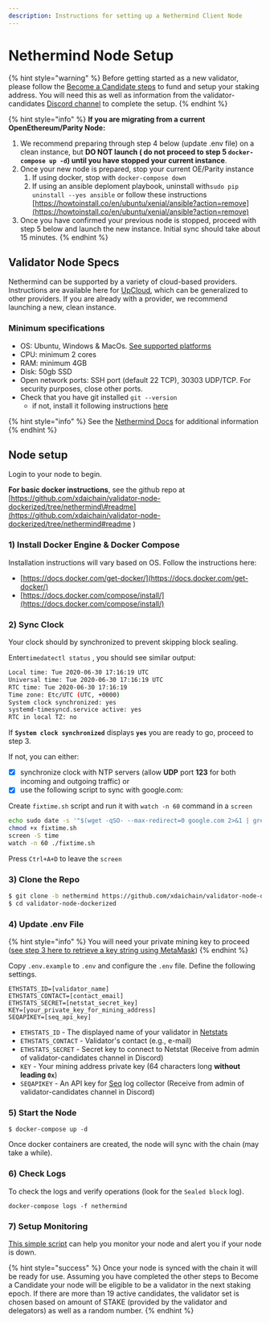 ```yaml
---
description: Instructions for setting up a Nethermind Client Node
---
```


# Nethermind Node Setup

{% hint style="warning" %}
Before getting started as a new validator, please follow the [Become a Candidate steps](../../for-stakers/staking-protocol/become-a-candidate-validator.md) to fund and setup your staking address. You will need this as well as information from the validator-candidates [Discord channel](https://discord.gg/mPJ9zkq) to complete the setup.
{% endhint %}

{% hint style="info" %}
**If you are migrating from a current OpenEthereum/Parity Node:** 

1. We recommend preparing through step 4 below \(update .env file\) on a clean instance, but **DO NOT launch \( do not proceed to step 5 `docker-compose up -d`\) until you have stopped your current instance**. 
2. Once your new node is prepared, stop your current OE/Parity instance
   1. If using docker, stop with `docker-compose down` 
   2. If using an ansible deploment playbook, uninstall with`sudo pip uninstall --yes ansible` or follow these instructions [https://howtoinstall.co/en/ubuntu/xenial/ansible?action=remove](https://howtoinstall.co/en/ubuntu/xenial/ansible?action=remove) 
3. Once you have confirmed your previous node is stopped, proceed with step 5 below and launch the new instance.  Initial sync should take about 15 minutes.
{% endhint %}

## Validator Node Specs

Nethermind can be supported by a variety of cloud-based providers. Instructions are available here for [UpCloud](https://docs.nethermind.io/nethermind/guides-and-helpers/cloud-providers/upcloud), which can be generalized to other providers. If you are already with a provider, we recommend launching a new, clean instance.

### Minimum specifications

* OS: Ubuntu,  Windows & MacOs. [See supported platforms ](https://docs.nethermind.io/nethermind/first-steps-with-nethermind/supported-platforms)
* CPU: minimum 2 cores
* RAM: minimum 4GB
* Disk: 50gb SSD
* Open network ports: SSH port \(default 22 TCP\), 30303 UDP/TCP. For security purposes, close other ports.
* Check that you have git installed `git --version`
  * if not, install it following instructions [here](https://git-scm.com/book/en/v2/Getting-Started-Installing-Git)

{% hint style="info" %}
See the [Nethermind Docs](https://docs.nethermind.io/nethermind/) for additional information
{% endhint %}

## Node setup

Login to your node to begin.

**For basic docker instructions**, see the github repo at [https://github.com/xdaichain/validator-node-dockerized/tree/nethermind\#readme](https://github.com/xdaichain/validator-node-dockerized/tree/nethermind#readme
)

### 1\) Install Docker Engine & Docker Compose

Installation instructions will vary based on OS. Follow the instructions here:

* [https://docs.docker.com/get-docker/](https://docs.docker.com/get-docker/) 
* [https://docs.docker.com/compose/install/](https://docs.docker.com/compose/install/)

### 2\) Sync Clock

Your clock should by synchronized to prevent skipping block sealing.

 Enter`timedatectl status` , you should see similar output:

```bash
Local time: Tue 2020-06-30 17:16:19 UTC
Universal time: Tue 2020-06-30 17:16:19 UTC
RTC time: Tue 2020-06-30 17:16:19
Time zone: Etc/UTC (UTC, +0000)
System clock synchronized: yes
systemd-timesyncd.service active: yes
RTC in local TZ: no
```

If **`System clock synchronized`** displays **`yes`**   you are ready to go, proceed to step 3.

If not, you can either:

* [x] synchronize clock with NTP servers \(allow **UDP** port **123** for both incoming and outgoing traffic\) or
* [x] use the following script to sync with google.com:

Create `fixtime.sh` script and run it with `watch -n 60` command in a `screen`

```bash
echo sudo date -s '"$(wget -qSO- --max-redirect=0 google.com 2>&1 | grep Date: | cut -d' ' -f5-8)Z"' > fixtime.sh
chmod +x fixtime.sh
screen -S time
watch -n 60 ./fixtime.sh
```

Press `Ctrl+A+D` to leave the `screen`

### 3\) Clone the Repo

```bash
$ git clone -b nethermind https://github.com/xdaichain/validator-node-dockerized
$ cd validator-node-dockerized
```

### 4\) Update .env File

{% hint style="info" %}
You will need your private mining key to proceed \([see step 3 here to retrieve a key string using MetaMask](https://github.com/xdaichain/validator-node-dockerized/tree/nethermind#readme)\)
{% endhint %}

Copy `.env.example` to `.env` and configure the `.env` file. Define the following settings.

```text
ETHSTATS_ID=[validator_name]
ETHSTATS_CONTACT=[contact_email]
ETHSTATS_SECRET=[netstat_secret_key]
KEY=[your_private_key_for_mining_address]
SEQAPIKEY=[seq_api_key]
```

* `ETHSTATS_ID` - The displayed name of your validator in [Netstats](https://dai-netstat.poa.network/)
* `ETHSTATS_CONTACT` - Validator's contact \(e.g., e-mail\)
* `ETHSTATS_SECRET` - Secret key to connect to Netstat \(Receive from admin of validator-candidates channel in Discord\)
* `KEY` - Your mining address private key \(64 characters long **without leading `0x`**\)
* `SEQAPIKEY` - An API key for [Seq](https://datalust.co/seq) log collector \(Receive from admin of validator-candidates channel in Discord\)

### 5\) Start the Node

```text
$ docker-compose up -d
```

Once docker containers are created, the node will sync with the chain \(may take a while\).

### 6\) Check Logs

To check the logs and verify operations \(look for the `Sealed block` log\).

```text
docker-compose logs -f nethermind
```

### 7\) Setup Monitoring

[This simple script](https://01node.com/quick-and-dirty-way-to-monitor-your-xdai-validator-nethermind/) can help you monitor your node and alert you if your node is down.

{% hint style="success" %}
Once your node is synced with the chain it will be ready for use. Assuming you have completed the other steps to Become a Candidate your node will be eligible to be a validator in the next staking epoch. If there are more than 19 active candidates, the validator set is chosen based on amount of STAKE \(provided by the validator and delegators\) as well as a random number.
{% endhint %}


